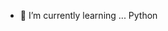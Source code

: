 
- 🌱 I’m currently learning ... Python

<!---
janisfs/janisfs is a ✨ special ✨ repository because its `README.md` (this file) appears on your GitHub profile.
You can click the Preview link to take a look at your changes.
--->
